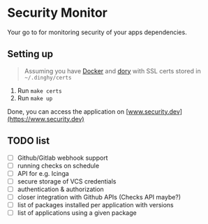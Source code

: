 # Security Monitor

Your go to for monitoring security of your apps dependencies.


## Setting up

> Assuming you have [Docker](https://www.docker.com/community-edition#/download) and [dory](https://github.com/FreedomBen/dory) with SSL certs stored in `~/.dinghy/certs`
1. Run `make certs`
1. Run `make up`

Done, you can access the application on [www.security.dev](https://www.security.dev)

## TODO list

- [ ] Github/Gitlab webhook support
- [ ] running checks on schedule
- [ ] API for e.g. Icinga
- [ ] secure storage of VCS credentials
- [ ] authentication & authorization
- [ ] closer integration with Github APIs (Checks API maybe?)
- [ ] list of packages installed per application with versions
- [ ] list of applications using a given package

